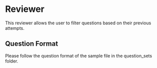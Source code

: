 # Reviewer

This reviewer allows the user to filter questions based on their previous attempts.

## Question Format

Please follow the question format of the sample file in the question_sets folder.